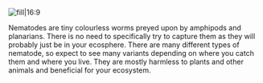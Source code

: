 ![fill|16:9](99411615d07cd2216d0ec71393195065.png)

Nematodes are tiny colourless worms preyed upon by amphipods and planarians. There is no need to specifically try to capture them as they will probably just be in your ecosphere. There are many different types of nematode, so expect to see many variants depending on where you catch them and where you live. They are mostly harmless to plants and other animals and beneficial for your ecosystem.